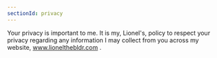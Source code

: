 ```yaml
---
sectionId: privacy
---
```


Your privacy is important to me. It is my, Lionel's, policy to respect your privacy regarding any information I may collect from you across my website, www.lionelthebldr.com .
